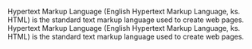Hypertext Markup Language (English Hypertext Markup Language, ks. HTML) is the standard text markup language used to create web pages.
Hypertext Markup Language (English Hypertext Markup Language, ks. HTML) is the standard text markup language used to create web pages.

